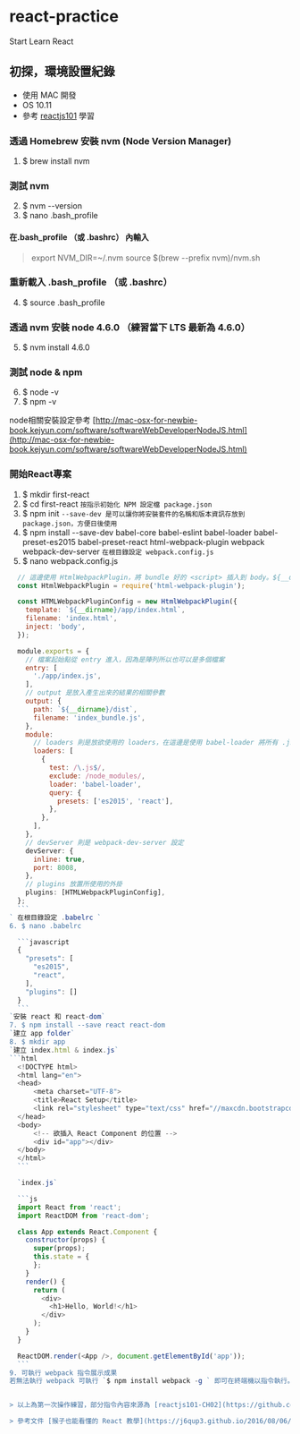 # react-practice
Start Learn React

## 初探，環境設置紀錄
+ 使用 MAC 開發
+ OS 10.11
+ 參考 [reactjs101](https://github.com/kdchang/reactjs101) 學習

### 透過 Homebrew 安裝 nvm (Node Version Manager)
1. $ brew install nvm
### 測試 nvm
2. $ nvm --version
3. $ nano .bash_profile
#### 在.bash_profile （或 .bashrc） 內輸入
> export NVM_DIR=~/.nvm
> source $(brew --prefix nvm)/nvm.sh
### 重新載入 .bash_profile （或 .bashrc）
4. $ source .bash_profile
### 透過 nvm 安裝 node 4.6.0 （練習當下 LTS 最新為 4.6.0）
5. $ nvm install 4.6.0
### 測試 node & npm
6. $ node -v
7. $ npm -v

node相關安裝設定參考 [http://mac-osx-for-newbie-book.kejyun.com/software/softwareWebDeveloperNodeJS.html](http://mac-osx-for-newbie-book.kejyun.com/software/softwareWebDeveloperNodeJS.html)


### 開始React專案
1. $ mkdir first-react
2. $ cd first-react
` 按指示初始化 NPM 設定檔 package.json  `
3. $ npm init
` --save-dev 是可以讓你將安裝套件的名稱和版本資訊存放到 package.json，方便日後使用 `
4. $ npm install --save-dev babel-core babel-eslint babel-loader babel-preset-es2015 babel-preset-react html-webpack-plugin webpack webpack-dev-server
` 在根目錄設定 webpack.config.js `
5. $ nano webpack.config.js

  ```javascript
	// 這邊使用 HtmlWebpackPlugin，將 bundle 好的 <script> 插入到 body。${__dirname} 為 ES6 語法對應到 __dirname
	const HtmlWebpackPlugin = require('html-webpack-plugin');

	const HTMLWebpackPluginConfig = new HtmlWebpackPlugin({
	  template: `${__dirname}/app/index.html`,
	  filename: 'index.html',
	  inject: 'body',
	});

	module.exports = {
	  // 檔案起始點從 entry 進入，因為是陣列所以也可以是多個檔案
	  entry: [
	    './app/index.js',
	  ],
	  // output 是放入產生出來的結果的相關參數
	  output: {
	    path: `${__dirname}/dist`,
	    filename: 'index_bundle.js',
	  },
	  module:
	  	// loaders 則是放欲使用的 loaders，在這邊是使用 babel-loader 將所有 .js（這邊用到正則式）相關檔案（排除了 npm 安裝的套件位置 node_modules）轉譯成瀏覽器可以閱讀的 JavaScript。preset 則是使用的 babel 轉譯規則，這邊使用 react、es2015。若是已經單獨使用 .babelrc 作為 presets 設定的話，則可以省略 query
	    loaders: [
	      {
	        test: /\.js$/,
	        exclude: /node_modules/,
	        loader: 'babel-loader',
	        query: {
	          presets: ['es2015', 'react'],
	        },
	      },
	    ],
	  },
	  // devServer 則是 webpack-dev-server 設定
	  devServer: {
	    inline: true,
	    port: 8008,
	  },
	  // plugins 放置所使用的外掛
	  plugins: [HTMLWebpackPluginConfig],
	};
	```
` 在根目錄設定 .babelrc `
6. $ nano .babelrc

	```javascript
	{
	  "presets": [
	    "es2015",
	    "react",
	  ],
	  "plugins": []
	}
	```
`安裝 react 和 react-dom`
7. $ npm install --save react react-dom
`建立 app folder`
8. $ mkdir app
`建立 index.html & index.js`
  ```html
	<!DOCTYPE html>
	<html lang="en">
	<head>
		<meta charset="UTF-8">
		<title>React Setup</title>
		<link rel="stylesheet" type="text/css" href="//maxcdn.bootstrapcdn.com/bootstrap/3.3.6/css/bootstrap.min.css">
	</head>
	<body>
		<!-- 欲插入 React Component 的位置 -->
		<div id="app"></div>
	</body>
	</html>
	```

	`index.js`

	```js
	import React from 'react';
	import ReactDOM from 'react-dom';

	class App extends React.Component {
	  constructor(props) {
	    super(props);
	    this.state = {
	    };
	  }
	  render() {
	    return (
	      <div>
	        <h1>Hello, World!</h1>
	      </div>
	    );
	  }
	}

	ReactDOM.render(<App />, document.getElementById('app'));
	```
9. 可執行 webpack 指令展示成果
若無法執行 webpack 可執行 `$ npm install webpack -g ` 即可在終端機以指令執行。


> 以上為第一次操作練習，部分指令內容來源為 [reactjs101-CH02](https://github.com/kdchang/reactjs101/blob/master/Ch02/webpack-dev-enviroment.md)

> 參考文件 [猴子也能看懂的 React 教學](https://j6qup3.github.io/2016/08/06/%E7%8C%B4%E5%AD%90%E4%B9%9F%E8%83%BD%E7%9C%8B%E6%87%82%E7%9A%84-React-%E6%95%99%E5%AD%B8-1/)
